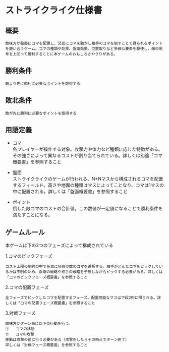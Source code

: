 # ストライクライク仕様書

## 概要

    敵味方が盤面にコマを配置し、交互にコマを動かし相手のコマを倒すことで得られるポイントを競い合うゲーム。コマの種類や効果、盤面効果、位置取りなど多様な要素を駆使し、敵の思考を上回って勝利することに本ゲームのおもしろさやうりがある。

## 勝利条件

    敵より先に勝利に必要なポイントを取得する

## 敗北条件

    敵が先に勝利に必要なポイントを取得する

## 用語定義

* コマ　\
    各プレイヤーが操作する対象。攻撃力や体力など種類に応じた特徴がある。その強さによって異なるコストが割り当てられている。詳しくは別途「コマ概要書」を参照すること  
* 盤面　\
    ストライクライクのゲームが行われる、N*Nマスから構成されるコマを配置するフィールド。高さや地面の種類はマスによってことなり、コマは1マスの中に配置される。詳しくは「盤面概要書」を参照すること

* ポイント　\
    倒した敵コマのコストの合計値。この数値が一定値になることで勝利条件を満たすことになる。

## ゲームルール

本ゲームは下の3つのフェーズによって構成されている

1.コマのピックフェーズ  

    コスト上限の制約の中で任意に任意の数のコマを選択する。相手がどんなコマをピックしているかは不明のため、自身の戦略や相手の戦略を予想しながらピックする必要がある。詳しくは「コマのピックフェーズ概要書」を参照すること

2.コマの配置フェーズ

    全フェーズでピックしたコマを配置するフェーズ。配置可能なマスは下段2列に限られる。詳しくは「コマの配置フェーズ概要書」を参照すること
    
3.対戦フェーズ

    敵味方がターン毎に以下の行動を行う。
    ①	コマの移動  
    ②	コマの攻撃  
    移動は攻撃の前に行う必要がある（攻撃をしたらその時点でターン終了）
    詳しくは「対戦フェーズ概要書」を参照すること
